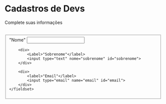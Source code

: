 <!DOCTYPE html>
<html lang="en">
<head>
	<meta charset="UTF-8">
	<meta http-equiv="X-UA-Compatible" content="IE=edge">
	<meta name="viewport" content="width=device-width, initial-scale=1.0">
	<title>Cadastro</title>
</head>
<body>
<div>
	<h1>Cadastros de Devs</h1>
	<p>Complete suas informações</p>
	<br>

</div>
<form> 
	<fieldset>
		<div>
			<Label>"Nome"</Label>
			<input type="text" nome="nome" id="nome">
		</div> 
	
		<div>
            <Label>"Sobrenome"</label>
			<input type="text" nome="sobrenome" id="sobrenome">
		</div>

		<div>
			<label>"Email"</label>
			<input type="email" name="email" id="email">
		</div>
	</fieldset>
</form>
</body>
</html>

